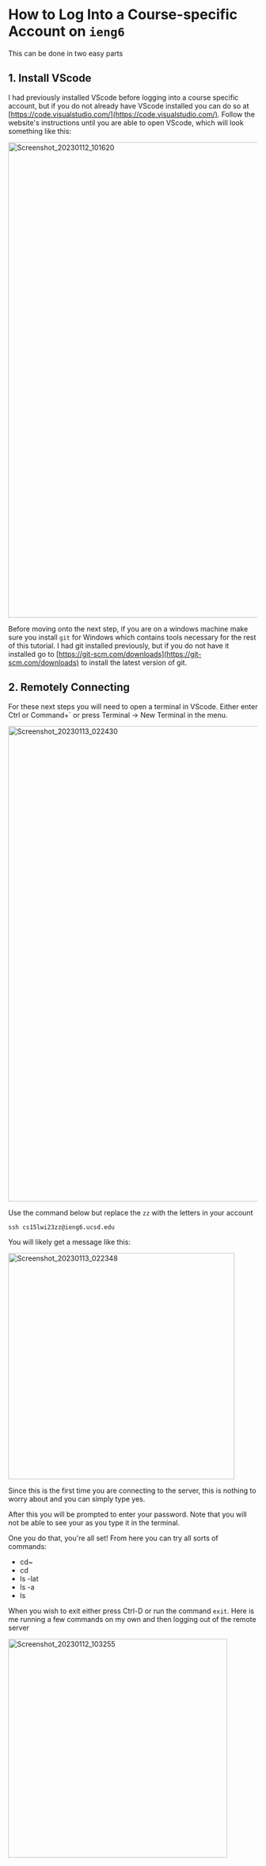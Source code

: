 # How to Log Into a Course-specific Account on `ieng6`

This can be done in two easy parts

## 1. Install VScode

I had previously installed VScode before logging into a course specific account,
but if you do not already have VScode installed you can do so at [https://code.visualstudio.com/](https://code.visualstudio.com/).
Follow the website's instructions until you are able to open VScode, which will look something like this:

<img width="960" alt="Screenshot_20230112_101620" src="https://user-images.githubusercontent.com/97120058/212162766-ba840a7d-06aa-47df-9153-495fc6307b39.png">

Before moving onto the next step, if you are on a windows machine make sure you install `git` for Windows which contains tools necessary for the rest of this tutorial. I had git installed previously, but if you do not have it installed go to [https://git-scm.com/downloads](https://git-scm.com/downloads) to install the latest version of git. 

## 2. Remotely Connecting

For these next steps you will need to open a terminal in VScode. Either enter Ctrl or Command+` or press Terminal -> New Terminal in the menu. 

<img width="960" alt="Screenshot_20230113_022430" src="https://user-images.githubusercontent.com/97120058/212430507-62ed2927-c256-42f6-9b4b-40f4dd66c00a.png">


Use the command below but replace the `zz` with the letters in your account

` ssh cs15lwi23zz@ieng6.ucsd.edu `

You will likely get a message like this:

<img width="457" alt="Screenshot_20230113_022348" src="https://user-images.githubusercontent.com/97120058/212430546-4dfd6080-55c5-4a00-90bc-3332ce5e17bc.png">


Since this is the first time you are connecting to the server, this is nothing to worry about and you can simply type yes. 

After this you will be prompted to enter your password. Note that you will not be able to see your as you type it in the terminal.

One you do that, you're all set! From here you can try all sorts of commands:
* cd~
* cd
* ls -lat
* ls -a
* ls <directory>

When you wish to exit either press Ctrl-D or run the command `exit`. Here is me running a few commands on my own and then logging out of the remote server

<img width="442" alt="Screenshot_20230112_103255" src="https://user-images.githubusercontent.com/97120058/212431118-de679e47-bccc-4c1b-b9c8-0e3ded8d5994.png">




